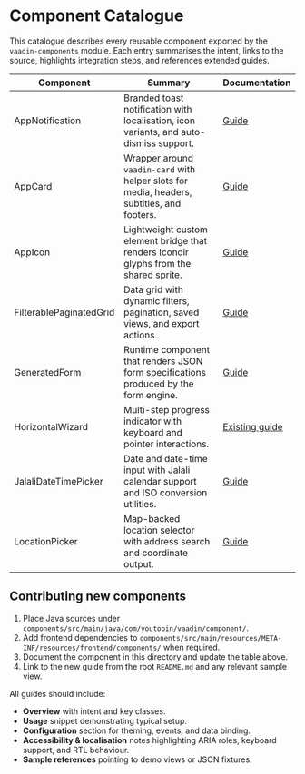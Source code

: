 # Component Catalogue

This catalogue describes every reusable component exported by the
`vaadin-components` module. Each entry summarises the intent, links to the
source, highlights integration steps, and references extended guides.

| Component | Summary | Documentation |
| --- | --- | --- |
| AppNotification | Branded toast notification with localisation, icon variants, and auto-dismiss support. | [Guide](app-notification.md) |
| AppCard | Wrapper around `vaadin-card` with helper slots for media, headers, subtitles, and footers. | [Guide](app-card.md) |
| AppIcon | Lightweight custom element bridge that renders Iconoir glyphs from the shared sprite. | [Guide](app-icon.md) |
| FilterablePaginatedGrid | Data grid with dynamic filters, pagination, saved views, and export actions. | [Guide](filterable-paginated-grid.md) |
| GeneratedForm | Runtime component that renders JSON form specifications produced by the form engine. | [Guide](generated-form.md) |
| HorizontalWizard | Multi-step progress indicator with keyboard and pointer interactions. | [Existing guide](../horizontal-wizard.md) |
| JalaliDateTimePicker | Date and date-time input with Jalali calendar support and ISO conversion utilities. | [Guide](jalali-date-time-picker.md) |
| LocationPicker | Map-backed location selector with address search and coordinate output. | [Guide](location-picker.md) |

## Contributing new components

1. Place Java sources under `components/src/main/java/com/youtopin/vaadin/component/`.
2. Add frontend dependencies to `components/src/main/resources/META-INF/resources/frontend/components/` when required.
3. Document the component in this directory and update the table above.
4. Link to the new guide from the root `README.md` and any relevant sample view.

All guides should include:
- **Overview** with intent and key classes.
- **Usage** snippet demonstrating typical setup.
- **Configuration** section for theming, events, and data binding.
- **Accessibility & localisation** notes highlighting ARIA roles, keyboard support, and RTL behaviour.
- **Sample references** pointing to demo views or JSON fixtures.

